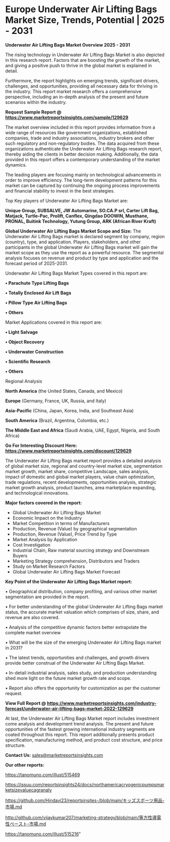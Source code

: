 # Europe Underwater Air Lifting Bags Market Size, Trends, Potential | 2025 - 2031

<Strong> Underwater Air Lifting Bags Market Overview 2025 - 2031</strong>

The rising technology in Underwater Air Lifting Bags Market is also depicted in this research report. Factors that are boosting the growth of the market, and giving a positive push to thrive in the global market is explained in detail.

Furthermore, the report highlights on emerging trends, significant drivers, challenges, and opportunities, providing all necessary data for thriving in the industry. This report market research offers a comprehensive perspective, including an in-depth analysis of the present and future scenarios within the industry.

<strong>Request Sample Report @ <a href=https://www.marketreportsinsights.com/sample/129629>https://www.marketreportsinsights.com/sample/129629</a></strong>

The market overview included in this report provides information from a wide range of resources like government organizations, established companies, trade and industry associations, industry brokers and other such regulatory and non-regulatory bodies. The data acquired from these organizations authenticate the Underwater Air Lifting Bags research report, thereby aiding the clients in better decision making. Additionally, the data provided in this report offers a contemporary understanding of the market dynamics.

The leading players are focusing mainly on technological advancements in order to improve efficiency. The long-term development patterns for this market can be captured by continuing the ongoing process improvements and financial stability to invest in the best strategies.

Top Key players of Underwater Air Lifting Bags Market are:

<strong>Unique Group, SUBSALVE, JW Automarine, SO.CA.P srl, Carter Lift Bag, Matjack, Turtle-Pac, Prolift, Canflex, Qingdao DOOWIN, Musthane, PRONAL, Buitink Technology, Yutung Group, ARK (African River Kraft)</strong>

<strong><b>Global Underwater Air Lifting Bags Market Scope and Size:</b></strong>
The Underwater Air Lifting Bags market is declared segment by company, region (country), type, and application. Players, stakeholders, and other participants in the global Underwater Air Lifting Bags market will gain the market scope as they use the report as a powerful resource. The segmental analysis focuses on revenue and product by type and application and the forecast period of 2025-2031.

Underwater Air Lifting Bags Market Types covered in this report are:

<strong>• Parachute Type Lifting Bags

• Totally Enclosed Air Lift Bags

• Pillow Type Air Lifting Bags

• Others</strong>

Market Applications covered in this report are:

<strong>• Light Salvage

• Object Recovery

• Underwater Construction

• Scientific Research

• Others</strong> 

Regional Analysis

<strong>North America</strong> (the United States, Canada, and Mexico)

<strong>Europe</strong> (Germany, France, UK, Russia, and Italy)

<strong>Asia-Pacific</strong> (China, Japan, Korea, India, and Southeast Asia)

<strong>South America</strong> (Brazil, Argentina, Colombia, etc.)

<strong>The Middle East and Africa</strong> (Saudi Arabia, UAE, Egypt, Nigeria, and South Africa)

<strong>Go For Interesting Discount Here: <a href=https://www.marketreportsinsights.com/discount/129629>https://www.marketreportsinsights.com/discount/129629</a></strong>

The Underwater Air Lifting Bags market report provides a detailed analysis of global market size, regional and country-level market size, segmentation market growth, market share, competitive Landscape, sales analysis, impact of domestic and global market players, value chain optimization, trade regulations, recent developments, opportunities analysis, strategic market growth analysis, product launches, area marketplace expanding, and technological innovations.

<strong><b>Major factors covered in the report:</b></strong>
<ul>
  <li>Global Underwater Air Lifting Bags Market </li>
  <li>Economic Impact on the Industry</li>
  <li>Market Competition in terms of Manufacturers</li>
  <li>Production, Revenue (Value) by geographical segmentation</li>
  <li>Production, Revenue (Value), Price Trend by Type</li>
  <li>Market Analysis by Application</li>
  <li>Cost Investigation</li>
  <li>Industrial Chain, Raw material sourcing strategy and Downstream Buyers</li>
  <li>Marketing Strategy comprehension, Distributors and Traders</li>
  <li>Study on Market Research Factors</li>
  <li>Global Underwater Air Lifting Bags Market Forecast</li>
</ul>

<strong><b>Key Point of the Underwater Air Lifting Bags Market report:</b></strong>

• Geographical distribution, company profiling, and various other market segmentation are provided in the report.

• For better understanding of the global Underwater Air Lifting Bags market status, the accurate market valuation which comprises of size, share, and revenue are also covered.

• Analysis of the competitive dynamic factors better extrapolate the complete market overview

• What will be the size of the emerging Underwater Air Lifting Bags market in 2031?

• The latest trends, opportunities and challenges, and growth drivers provide better construal of the Underwater Air Lifting Bags Market.

• In-detail industrial analysis, sales study, and production understanding shed more light on the future market growth rate and scope.

• Report also offers the opportunity for customization as per the customer request.

<strong><b>View Full Report @ <a href=https://www.marketreportsinsights.com/industry-forecast/underwater-air-lifting-bags-market-2022-129629>https://www.marketreportsinsights.com/industry-forecast/underwater-air-lifting-bags-market-2022-129629</a></b></strong>


At last, the Underwater Air Lifting Bags Market report includes investment come analysis and development trend analysis. The present and future opportunities of the fastest growing international industry segments are coated throughout this report. This report additionally presents product specification, manufacturing method, and product cost structure, and price structure.

<strong>Contact Us:</strong>
sales@marketreportsinsights.com

<strong>Our other reports:</strong>

<a href=https://tanomuno.com/illust/515469>https://tanomuno.com/illust/515469</a>

<a href=https://issuu.com/reportsinsights24/docs/northamericacryogenicpumpsmarketsizevaluecagranaly>https://issuu.com/reportsinsights24/docs/northamericacryogenicpumpsmarketsizevaluecagranaly</a>

<a href=https://github.com/Hindavi23/reportsinsites-/blob/main/キッズスポーツ用品-市場.md>https://github.com/Hindavi23/reportsinsites-/blob/main/キッズスポーツ用品-市場.md</a>

<a href=http://github.com/vijaykumar207/marketing-strategy/blob/main/等方性導電性ペースト-市場.md>http://github.com/vijaykumar207/marketing-strategy/blob/main/等方性導電性ペースト-市場.md</a>

<a href=https://tanomuno.com/illust/515216>https://tanomuno.com/illust/515216</a>"
